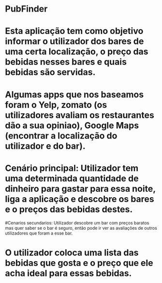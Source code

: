 # PubFinder
# Esta aplicação tem como objetivo informar o utilizador dos bares de uma certa localização, o preço das bebidas nesses bares e quais bebidas são servidas.
# Algumas apps que nos baseamos foram o Yelp, zomato (os utilizadores avaliam os restaurantes dão a sua opiniao), Google Maps (encontrar a localização do utilizador e do bar).

# Cenário principal: Utilizador tem uma determinada quantidade de dinheiro para gastar para essa noite, liga a aplicação e descobre os bares e o preços das bebidas destes.
#Cenarios secundarios: Utilizador descobre um bar com preços baratos mas quer saber se o bar é seguro, então pode ir ver as avaliações de outros utilizadores que foram a esse bar.
#                      O utilizador coloca uma lista das bebidas que gosta e o preço que ele acha ideal para essas bebidas.
